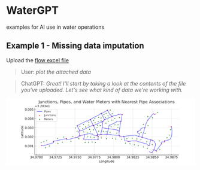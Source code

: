 
# WaterGPT
examples for AI use in water operations

Example 1 - Missing data imputation
-----------

Upload the [flow excel file](data)

> User: *plot the attached data*

> ChatGPT: *Great! I'll start by taking a look at the contents of the file you've uploaded. Let's see what kind of data we're working with.*



![Screenshot of a comment on a GitHub issue showing an image, added in the Markdown, of an Octocat smiling and raising a tentacle.](data/Picture1.png)
<!-- 
> [!NOTE]
> Useful information that users should know, even when skimming content.

> [!TIP]
> Helpful advice for doing things better or more easily.

> [!IMPORTANT]
> Key information users need to know to achieve their goal.

.. _`MAGNets: Model Reduction and Aggregation of Water Networks`: https://ascelibrary.org/doi/full/10.1061/JWRMD5.WRENG-5486


> fasdf `#RRGGBB`
-->
